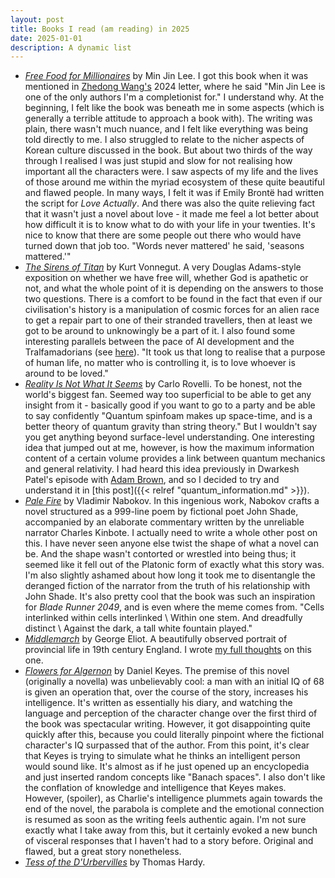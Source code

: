 ```yaml
---
layout: post
title: Books I read (am reading) in 2025
date: 2025-01-01
description: A dynamic list
---
```


* [_Free Food for Millionaires_](https://www.goodreads.com/book/show/40727626-free-food-for-millionaires?ac=1&from_search=true&qid=j8GaQuqoDW&rank=1) by Min Jin Lee. I got this book when it was mentioned in [Zhedong Wang's](https://zhengdongwang.com/2024/12/29/2024-letter.html) 2024 letter, where he said "Min Jin Lee is one of the only authors I'm a completionist for." I understand why. At the beginning, I felt like the book was beneath me in some aspects (which is generally a terrible attitude to approach a book with). The writing was plain, there wasn't much nuance, and I felt like everything was being told directly to me. I also struggled to relate to the nicher aspects of Korean culture discussed in the book. But about two thirds of the way through I realised I was just stupid and slow for not realising how important all the characters were. I saw aspects of my life and the lives of those around me within the myriad ecosystem of these quite beautiful and flawed people. In many ways, I felt it was if Emily Brontë had written the script for _Love Actually_. And there was also the quite relieving fact that it wasn't just a novel about love - it made me feel a lot better about how difficult it is to know what to do with your life in your twenties. It's nice to know that there are some people out there who would have turned down that job too. "Words never mattered' he said, 'seasons mattered.'"
* [_The Sirens of Titan_](https://www.goodreads.com/book/show/4982.The_Sirens_of_Titan) by Kurt Vonnegut. A very Douglas Adams-style exposition on whether we have free will, whether God is apathetic or not, and what the whole point of it is depending on the answers to those two questions. There is a comfort to be found in the fact that even if our civilisation's history is a manipulation of cosmic forces for an alien race to get a repair part to one of their stranded travellers, then at least we got to be around to unknowingly be a part of it. I also found some interesting parallels between the pace of AI development and the Tralfamadorians (see [here](https://www.lesswrong.com/posts/PKoGicBvbomuBzJYE/the-nihilism-of-neurips)). "It took us that long to realise that a purpose of human life, no matter who is controlling it, is to love whoever is around to be loved."
* [_Reality Is Not What It Seems_](https://www.goodreads.com/book/show/29767627-reality-is-not-what-it-seems) by Carlo Rovelli. To be honest, not the world's biggest fan. Seemed way too superficial to be able to get any insight from it - basically good if you want to go to a party and be able to say confidently "Quantum spinfoam makes up space-time, and is a better theory of quantum gravity than string theory." But I wouldn't say you get anything beyond surface-level understanding. One interesting idea that jumped out at me, however, is how the maximum information content of a certain volume provides a link between quantum mechanics and general relativity. I had heard this idea previously in Dwarkesh Patel's episode with [Adam Brown](https://www.dwarkeshpatel.com/p/adam-brown), and so I decided to try and understand it in [this post]({{< relref "quantum_information.md" >}}).
* [_Pale Fire_](https://www.goodreads.com/book/show/7805.Pale_Fire) by Vladimir Nabokov. In this ingenious work, Nabokov crafts a novel structured as a 999-line poem by fictional poet John Shade, accompanied by an elaborate commentary written by the unreliable narrator Charles Kinbote. I actually need to write a whole other post on this. I have never seen anyone else twist the shape of what a novel can be. And the shape wasn't contorted or wrestled into being thus; it seemed like it fell out of the Platonic form of exactly what this story was. I'm also slightly ashamed about how long it took me to disentangle the deranged fiction of the narrator from the truth of his relationship with John Shade. It's also pretty cool that the book was such an inspiration for _Blade Runner 2049_, and is even where the meme comes from. "Cells interlinked within cells interlinked \ Within one stem. And dreadfully distinct \ Against the dark, a tall white fountain played."
* [_Middlemarch_](https://www.goodreads.com/book/show/19089.Middlemarch) by George Eliot. A beautifully observed portrait of provincial life in 19th century England. I wrote [my full thoughts](/posts/middlemarch/) on this one. 
* [_Flowers for Algernon_](https://www.goodreads.com/book/show/18373.Flowers_for_Algernon) by Daniel Keyes. The premise of this novel (originally a novella) was unbelievably cool: a man with an initial IQ of 68 is given an operation that, over the course of the story, increases his intelligence. It's written as essentially his diary, and watching the language and perception of the character change over the first third of the book was spectacular writing. However, it got disappointing quite quickly after this, because you could literally pinpoint where the fictional character's IQ surpassed that of the author. From this point, it's clear that Keyes is trying to simulate what he thinks an intelligent person would sound like. It's almost as if he just opened up an encyclopedia and just inserted random concepts like "Banach spaces". I also don't like the conflation of knowledge and intelligence that Keyes makes. However, (spoiler), as Charlie's intelligence plummets again towards the end of the novel, the parabola is complete and the emotional connection is resumed as soon as the writing feels authentic again. I'm not sure exactly what I take away from this, but it certainly evoked a new bunch of visceral responses that I haven't had to a story before. Original and flawed, but a great story nonetheless.
* [_Tess of the D'Urbervilles_](https://www.goodreads.com/book/show/32261.Tess_of_the_D_Urbervilles) by Thomas Hardy.